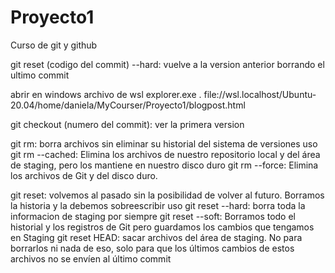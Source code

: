 # Proyecto1
Curso de git y github

git reset (codigo del commit) --hard: vuelve a la version anterior borrando el ultimo commit

abrir en windows archivo de wsl
explorer.exe .
file://wsl.localhost/Ubuntu-20.04/home/daniela/MyCourser/Proyecto1/blogpost.html

git checkout (numero del commit): ver la primera version 

git rm: borra archivos sin eliminar su historial del sistema de versiones
    uso
    git rm --cached: Elimina los archivos de nuestro repositorio local y del área de staging, pero los mantiene en nuestro disco duro
    git rm --force: Elimina los archivos de Git y del disco duro.

git reset:  volvemos al pasado sin la posibilidad de volver al futuro. Borramos la historia y la debemos sobreescribir
    uso
    git reset --hard: borra toda la informacion de staging por siempre
    git reset --soft: Borramos todo el historial y los registros de Git pero guardamos los cambios que tengamos en Staging
    git reset HEAD: sacar archivos del área de staging. No para borrarlos ni nada de eso, solo para que los últimos cambios de estos archivos no se envíen al último commit                         

